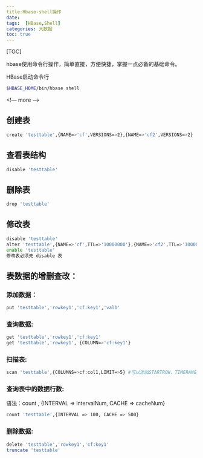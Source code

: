 ```yaml
---
title:Hbase-shell操作
date:
tags:  [HBase,Shell]
categories: 大数据
toc: true
---
```


[TOC]

hbase使用命令行操作，简单直接，方便快捷，掌握一点必备的基础命令。

HBase启动命令行

```bash
$HBASE_HOME/bin/hbase shell
```

<!— more —>

## 创建表

```bash
create 'testtable',{NAME=>'cf',VERSIONS=>2},{NAME=>'cf2',VERSIONS=>2}
```

## 查看表结构

```bash
disable 'testtable'
```



## 删除表

```bash
drop 'testtable'
```

## 修改表

```bash
disable 'testtable'
alter 'testtable',{NAME=>'cf',TTL=>'10000000'},{NAME=>'cf2',TTL=>'10000000'}
enable 'testtable'
修改表必须先 disable 表
```

## 表数据的增删查改：

### 添加数据：

```Bash
put 'testtable','rowkey1','cf:key1','val1'
```



### 查询数据:

```bash
get 'testtable','rowkey1','cf:key1'
get 'testtable','rowkey1', {COLUMN=>'cf:key1'}
```



### 扫描表:

```bash
scan 'testtable',{COLUMNS=>cf:col1,LIMIT=>5} #可以添加STARTROW、TIMERANGE和FITLER等高级功能

```

### 查询表中的数据行数:

语法：count <table>, {INTERVAL => intervalNum, CACHE => cacheNum}

```Bash
count 'testtable',{INTERVAL => 100, CACHE => 500}
```



### 删除数据:

```bash
delete 'testtable','rowkey1','cf:key1'
truncate 'testtable'
```

